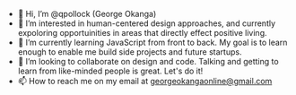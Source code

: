 - 👋 Hi, I’m @qpollock (George Okanga)
- 👀 I’m interested in human-centered design approaches, and currently expoloring opportuinities in areas that directly effect positive living.
- 🌱 I’m currently learning JavaScript from front to back. My goal  is to learn enough to enable me build side projects and future startups.
- 💞️ I’m looking to collaborate on design and code. Talking and getting to  learn from like-minded people is great. Let's do  it!
- 📫 How to reach me on my email at georgeokangaonline@gmail.com

<!---
qpollock/qpollock is a ✨ special ✨ repository because its `README.md` (this file) appears on your GitHub profile.
You can click the Preview link to take a look at your changes.
--->
